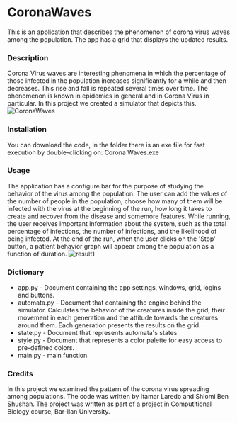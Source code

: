 # CoronaWaves

This is an application that describes the phenomenon of corona virus waves among the population. The app has a grid that displays the updated results.

### Description

Corona Virus waves are interesting phenomena in which the percentage of those infected in the population increases significantly for a while and then decreases. This rise and fall is repeated several times over time. The phenomenon is known in epidemics in general and in Corona Virus in particular. In this project we created a simulator that depicts this.
![CoronaWaves](https://user-images.githubusercontent.com/60240620/164909293-16bf5bcb-583d-4b0f-985f-ddccd920efd5.png)

### Installation

You can download the code, in the folder there is an exe file for fast execution by double-clicking on: Corona Waves.exe

### Usage

The application has a configure bar for the purpose of studying the behavior of the virus among the population.
The user can add the values of the number of people in the population, choose how many of them will be infected with the virus at the beginning of the run, how long it takes to create and recover from the disease and somemore features.
While running, the user receives important information about the system, such as the total percentage of infections, the number of infections, and the likelihood of being infected.
At the end of the run, when the user clicks on the 'Stop' button, a patient behavior graph will appear among the population as a function of duration.
![result1](https://user-images.githubusercontent.com/60240620/164909364-d92edc72-a081-4e59-ab6a-ea25422fdd7f.png)


### Dictionary

* app.py - Document containing the app settings, windows, grid, logins and buttons.
* automata.py - Document that containing the engine behind the simulator. Calculates the behavior of the creatures inside the grid, their movement in each generation and the attitude towards the creatures around them. Each generation presents the results on the grid.
* state.py - Document that represents automata's states
* style.py - Document that represents a color palette for easy access to pre-defined colors.
* main.py - main function.

### Credits
In this project we examined the pattern of the corona virus spreading among populations.
The code was written by Itamar Laredo and Shlomi Ben Shushan. 
The project was written as part of a project in Computitional Biology course, Bar-Ilan University.

